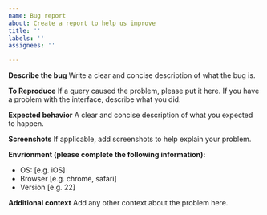 ```yaml
---
name: Bug report
about: Create a report to help us improve
title: ''
labels: ''
assignees: ''

---
```


**Describe the bug**
Write a clear and concise description of what the bug is.

**To Reproduce**
If a query caused the problem, please put it here. If you have a problem with the interface, describe what you did.

**Expected behavior**
A clear and concise description of what you expected to happen.

**Screenshots**
If applicable, add screenshots to help explain your problem.

**Envrionment (please complete the following information):**
 - OS: [e.g. iOS]
 - Browser [e.g. chrome, safari]
 - Version [e.g. 22]

**Additional context**
Add any other context about the problem here.
